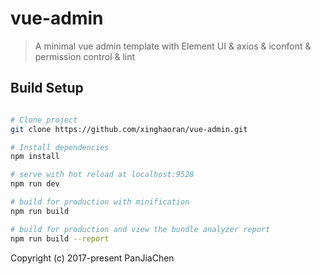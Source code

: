 # vue-admin

> A minimal vue admin template with Element UI & axios & iconfont & permission control & lint


## Build Setup

``` bash

# Clone project
git clone https://github.com/xinghaoran/vue-admin.git

# Install dependencies
npm install

# serve with hot reload at localhost:9528
npm run dev

# build for production with minification
npm run build

# build for production and view the bundle analyzer report
npm run build --report
```

Copyright (c) 2017-present PanJiaChen
